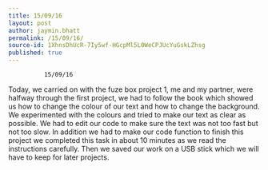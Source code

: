 ```yaml
---
title: 15/09/16
layout: post
author: jaymin.bhatt
permalink: /15/09/16/
source-id: 1XhnsDhUcR-7Iy5wf-HGcpMl5L0WeCPJUcYuGskLZhsg
published: true
---
```

              15/09/16  

Today, we carried on with the fuze box project 1, me and my partner, were halfway through the first project, we had to follow the book which showed us how to change the colour of our text and how to change the background. We experimented with the colours and tried to make our text as clear as possible. We had to edit our code to make sure the text was not too fast but not too slow. In addition we had to make our code function to finish this project we completed this task in about 10 minutes as we read the instructions carefully. Then we saved our work on a USB stick which we will have to keep for later projects.                                          

 

